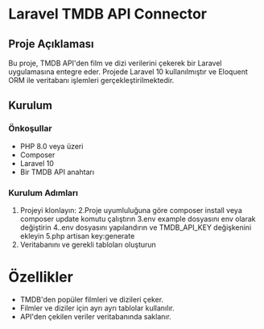 # Laravel TMDB API Connector

## Proje Açıklaması
Bu proje, TMDB API'den film ve dizi verilerini çekerek bir Laravel uygulamasına entegre eder. Projede Laravel 10 kullanılmıştır ve Eloquent ORM ile veritabanı işlemleri gerçekleştirilmektedir.

## Kurulum

### Önkoşullar
- PHP 8.0 veya üzeri
- Composer
- Laravel 10
- Bir TMDB API anahtarı

### Kurulum Adımları
1. Projeyi klonlayın:
   2.Proje uyumluluğuna göre composer install veya composer update komutu çalıştırın
   3.env example dosyasını env olarak değiştirin
   4..env dosyasını yapılandırın ve TMDB_API_KEY değişkenini ekleyin
   5.php artisan key:generate
6. Veritabanını ve gerekli tabloları oluşturun

# Özellikler
- TMDB'den popüler filmleri ve dizileri çeker.
- Filmler ve diziler için ayrı ayrı tablolar kullanılır.
- API'den çekilen veriler veritabanında saklanır.
